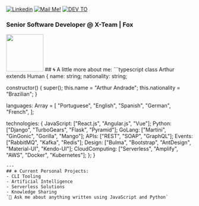 
[![Linkedin](https://img.shields.io/badge/-Connect-blue?style=flat-square&logo=Linkedin&logoColor=white&link=https://www.linkedin.com/in/arthur-andrade-fullstack-dev/)](https://www.linkedin.com/in/arthur-andrade-fullstack-dev/)
[![Mail Me!](https://img.shields.io/badge/-Contact%20Me!-c14438?style=flat-square&logo=Gmail&logoColor=white&link=mailto:arthur.diegoo@hotmail.com)](mailto:arthur.diegoo@hotmail.com)
[![DEV TO](https://img.shields.io/badge/-DEV.to-000?style=flat-square&logo=dev.to&logoColor=white&link=https://dev.to/arthurdiegoo)](https://dev.to/arthurdiegoo)
### Senior Software Developer @ X-Team | Fox
<img src="https://i.ibb.co/QJZdmpv/XOsX.gif" width="100" height="100" />
## 🌀 A little more about me:
```typescript
class Arthur extends Human {
  name: string;
  nationality: string;
  
  constructor() {
    super();
    this.name = "Arthur Andrade";
    this.nationality = "Brazilian";
  }
  
  languages: Array<string> = [
    "Portuguese",
    "English",
    "Spanish",
    "German",
    "French",
  ];
  
  technologies: {
    JavaScript:     ["React.js", "Angular.js", "Vue"];
    Python:         ["Django", "TurboGears", "Flask", "Pyramid"];
    GoLang:         ["Martini", "GinGonic", "Gorilla", "Mango"];
    APIs:           ["REST", "SOAP", "GraphQL"];
    Events:         ["RabbitMQ", "Kafka", "Redis"];
    Design:         ["Bulma", "Bootstrap", "AntDesign", "Material-UI", "Kendo-UI"];
    CloudComputing: ["Serverless", "Amplify", "AWS", "Docker", "Kubernetes"];
  };
}
```
---
## ❄️ Current Personal Projects:
- CLI Tooling
- Artificial Intelligence
- Serverless Solutions
- Knowledge Sharing
`💬 Ask me about anything written using JavaScript and Python`
